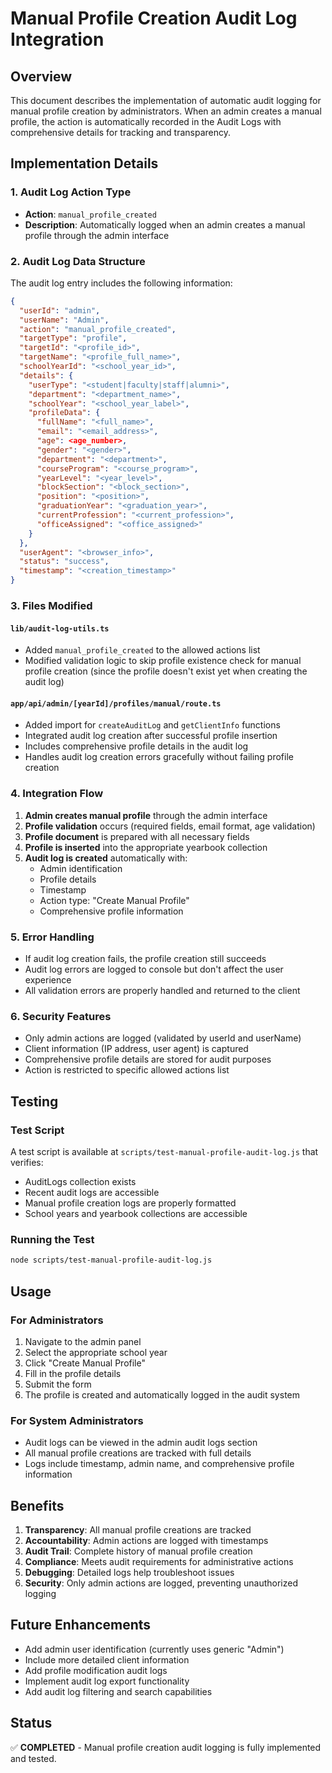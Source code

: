 # Manual Profile Creation Audit Log Integration

## Overview
This document describes the implementation of automatic audit logging for manual profile creation by administrators. When an admin creates a manual profile, the action is automatically recorded in the Audit Logs with comprehensive details for tracking and transparency.

## Implementation Details

### 1. Audit Log Action Type
- **Action**: `manual_profile_created`
- **Description**: Automatically logged when an admin creates a manual profile through the admin interface

### 2. Audit Log Data Structure
The audit log entry includes the following information:

```json
{
  "userId": "admin",
  "userName": "Admin",
  "action": "manual_profile_created",
  "targetType": "profile",
  "targetId": "<profile_id>",
  "targetName": "<profile_full_name>",
  "schoolYearId": "<school_year_id>",
  "details": {
    "userType": "<student|faculty|staff|alumni>",
    "department": "<department_name>",
    "schoolYear": "<school_year_label>",
    "profileData": {
      "fullName": "<full_name>",
      "email": "<email_address>",
      "age": <age_number>,
      "gender": "<gender>",
      "department": "<department>",
      "courseProgram": "<course_program>",
      "yearLevel": "<year_level>",
      "blockSection": "<block_section>",
      "position": "<position>",
      "graduationYear": "<graduation_year>",
      "currentProfession": "<current_profession>",
      "officeAssigned": "<office_assigned>"
    }
  },
  "userAgent": "<browser_info>",
  "status": "success",
  "timestamp": "<creation_timestamp>"
}
```

### 3. Files Modified

#### `lib/audit-log-utils.ts`
- Added `manual_profile_created` to the allowed actions list
- Modified validation logic to skip profile existence check for manual profile creation (since the profile doesn't exist yet when creating the audit log)

#### `app/api/admin/[yearId]/profiles/manual/route.ts`
- Added import for `createAuditLog` and `getClientInfo` functions
- Integrated audit log creation after successful profile insertion
- Includes comprehensive profile details in the audit log
- Handles audit log creation errors gracefully without failing profile creation

### 4. Integration Flow

1. **Admin creates manual profile** through the admin interface
2. **Profile validation** occurs (required fields, email format, age validation)
3. **Profile document** is prepared with all necessary fields
4. **Profile is inserted** into the appropriate yearbook collection
5. **Audit log is created** automatically with:
   - Admin identification
   - Profile details
   - Timestamp
   - Action type: "Create Manual Profile"
   - Comprehensive profile information

### 5. Error Handling

- If audit log creation fails, the profile creation still succeeds
- Audit log errors are logged to console but don't affect the user experience
- All validation errors are properly handled and returned to the client

### 6. Security Features

- Only admin actions are logged (validated by userId and userName)
- Client information (IP address, user agent) is captured
- Comprehensive profile details are stored for audit purposes
- Action is restricted to specific allowed actions list

## Testing

### Test Script
A test script is available at `scripts/test-manual-profile-audit-log.js` that verifies:
- AuditLogs collection exists
- Recent audit logs are accessible
- Manual profile creation logs are properly formatted
- School years and yearbook collections are accessible

### Running the Test
```bash
node scripts/test-manual-profile-audit-log.js
```

## Usage

### For Administrators
1. Navigate to the admin panel
2. Select the appropriate school year
3. Click "Create Manual Profile"
4. Fill in the profile details
5. Submit the form
6. The profile is created and automatically logged in the audit system

### For System Administrators
- Audit logs can be viewed in the admin audit logs section
- All manual profile creations are tracked with full details
- Logs include timestamp, admin name, and comprehensive profile information

## Benefits

1. **Transparency**: All manual profile creations are tracked
2. **Accountability**: Admin actions are logged with timestamps
3. **Audit Trail**: Complete history of manual profile creation
4. **Compliance**: Meets audit requirements for administrative actions
5. **Debugging**: Detailed logs help troubleshoot issues
6. **Security**: Only admin actions are logged, preventing unauthorized logging

## Future Enhancements

- Add admin user identification (currently uses generic "Admin")
- Include more detailed client information
- Add profile modification audit logs
- Implement audit log export functionality
- Add audit log filtering and search capabilities

## Status
✅ **COMPLETED** - Manual profile creation audit logging is fully implemented and tested.
